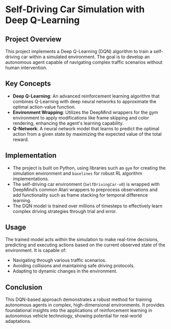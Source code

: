 # Self-Driving Car Simulation with Deep Q-Learning

## Project Overview

This project implements a Deep Q-Learning (DQN) algorithm to train a self-driving car within a simulated environment. The goal is to develop an autonomous agent capable of navigating complex traffic scenarios without human intervention.

## Key Concepts

- **Deep Q-Learning**: An advanced reinforcement learning algorithm that combines Q-Learning with deep neural networks to approximate the optimal action-value function.
- **Environment Wrapping**: Utilizes the DeepMind wrappers for the gym environment to apply modifications like frame skipping and color rendering, enhancing the agent's learning capability.
- **Q-Network**: A neural network model that learns to predict the optimal action from a given state by maximizing the expected value of the total reward.

## Implementation

- The project is built on Python, using libraries such as `gym` for creating the simulation environment and `baselines` for robust RL algorithm implementations.
- The self-driving car environment (`SelfDrivingCar-v0`) is wrapped with DeepMind’s common Atari wrappers to preprocess observations and add functionality such as frame stacking for temporal difference learning.
- The DQN model is trained over millions of timesteps to effectively learn complex driving strategies through trial and error.

## Usage

The trained model acts within the simulation to make real-time decisions, predicting and executing actions based on the current observed state of the environment. It is capable of:

- Navigating through various traffic scenarios.
- Avoiding collisions and maintaining safe driving protocols.
- Adapting to dynamic changes in the environment.

## Conclusion

This DQN-based approach demonstrates a robust method for training autonomous agents in complex, high-dimensional environments. It provides foundational insights into the applications of reinforcement learning in autonomous vehicle technology, showing potential for real-world adaptations.
